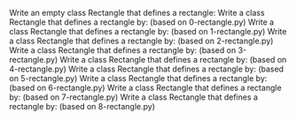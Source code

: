 Write an empty class Rectangle that defines a rectangle:
Write a class Rectangle that defines a rectangle by: (based on 0-rectangle.py)
Write a class Rectangle that defines a rectangle by: (based on 1-rectangle.py)
Write a class Rectangle that defines a rectangle by: (based on 2-rectangle.py)
Write a class Rectangle that defines a rectangle by: (based on 3-rectangle.py)
Write a class Rectangle that defines a rectangle by: (based on 4-rectangle.py)
Write a class Rectangle that defines a rectangle by: (based on 5-rectangle.py)
Write a class Rectangle that defines a rectangle by: (based on 6-rectangle.py)
Write a class Rectangle that defines a rectangle by: (based on 7-rectangle.py)
Write a class Rectangle that defines a rectangle by: (based on 8-rectangle.py)
